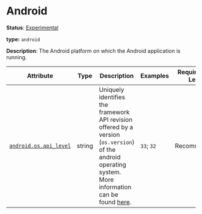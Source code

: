 # Android

**Status**: [Experimental][DocumentStatus]

**type:** `android`

**Description**: The Android platform on which the Android application is running.

<!-- semconv android -->
| Attribute  | Type | Description  | Examples  | Requirement Level |
|---|---|---|---|---|
| [`android.os.api_level`](../attributes-registry/android.md) | string | Uniquely identifies the framework API revision offered by a version (`os.version`) of the android operating system. More information can be found [here](https://developer.android.com/guide/topics/manifest/uses-sdk-element#ApiLevels). | `33`; `32` | Recommended |
<!-- endsemconv -->

[DocumentStatus]: https://github.com/open-telemetry/opentelemetry-specification/tree/v1.26.0/specification/document-status.md
